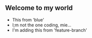 ## Welcome to my world

- This from 'blue'
- I;m not the one coding, mie...
- I'm adding this from 'feature-branch'
